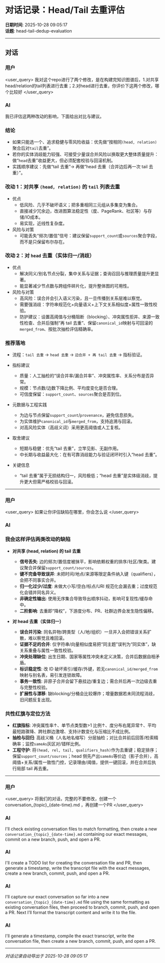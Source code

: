 # 对话记录：Head/Tail 去重评估

**日期时间**: 2025-10-28 09:05:17  
**话题**: head-tail-dedup-evaluation

---

## 对话

### 用户
<user_query>
我对这个repo进行了两个修改，是在构建完知识图谱后，1.对共享head/relation的tail列表进行去重；2.对head进行去重，你评价下这两个修改，哪个比较好
</user_query>

### AI
我已评估这两种改动的影响，下面给出对比与建议。

### 结论
- 如果只能选一个、追求稳健与零风险收益：优先做“按相同`(head, relation)`聚合后对`tail`去重”。
- 若你的实体消歧能力较强、可接受少量误合并风险以换取更大整体质量提升：做“`head`去重”收益更大，但必须配套校验与回滚机制。
- 实践顺序建议：先做“tail 去重”→ 再做“head 去重（合并边后再一次 tail 去重）”。

### 改动 1：对共享 `(head, relation)` 的 `tail` 列表去重
- 优点
  - 低风险、几乎不破坏语义；把多重相同三元组从多集变为集合。
  - 直接减少冗余边，改进图算法稳定性（度、PageRank、社区等）与存储/IO成本。
  - 易实现，近线性复杂度。
- 风险与对策
  - 可能丢失“频次/置信”信号：建议保留`support_count`或`sources`聚合字段，而不是只保留布尔存在。

### 改动 2：对 `head` 去重（实体归一/消歧）
- 优点
  - 解决同义/别名节点分裂，集中关系与证据；查询召回与推理质量提升更显著。
  - 能显著减少节点数与跨组件碎片化，提升整体图的可用性。
- 风险与对策
  - 高风险：误合并会引入语义污染，且一旦传播到关系层难以察觉。
  - 需要强消歧：字符串规范化+向量语义+上下文关系相似度+属性一致性校验。
  - 防护建议：设置高阈值与分桶阻断（blocking）、冲突属性拒并、来源一致性检查、合并后强制“再 tail 去重”、保留`canonical_id`映射与可回滚的`merged_from`、按批次抽检评估精确率。

### 推荐落地
- 流程：`tail 去重` → `head 去重` → `边合并 + 再 tail 去重` → 指标验证。
- 指标建议
  - 质量：人工抽检的“误合并率/漏合并率”、冲突属性率、关系分布是否异常。
  - 规模：节点数/边数下降比例、平均度变化是否合理。
  - 可信度保留：`support_count`、`sources`聚合是否到位。

- 元数据与工程实践
  - 为边与节点保留`support_count`/`provenance`，避免信息损失。
  - 为实体维护`canonical_id`与`merged_from`，支持追溯与回滚。
  - 对高风险实体（高歧义词）采用更高阈值或人工复核。

- 取舍建议
  - 短期与稳健：优先“tail 去重”，立竿见影、无副作用。
  - 中长期与收益最大化：在有可靠消歧能力与验证闭环时引入“head 去重”。

- 关键信息
  - “tail 去重”属于无损结构归一，风险极低；“head 去重”是实体级消歧，提升更大但需严格校验与回滚。

---

### 用户
<user_query>
如果让你评估缺陷在哪里，你会怎么说
</user_query>

### AI
### 我会这样评估两类改动的缺陷

- **对共享 (head, relation) 的 tail 去重**
  - **信号丢失**: 边的频次/置信度被抹平，影响依赖权重的排序/社区/聚类。建议聚合并保留`support_count/sources`。
  - **键不完备导致误并**: 未把时间/地点/来源等限定条件纳入键（qualifiers），会把不同事实合并。
  - **归一化过少/过度**: 未做大小写/空白/标点/URI 规范化会漏去重；过度规范化会错并同名异义。
  - **非确定性输出**: 使用无序集合导致导出顺序抖动，影响可复现性/缓存命中。
  - **二阶影响**: 去重即“降权”，下游度分布、PR、社群边界会发生隐性偏移。

- **对 head 去重（实体归一）**
  - **误合并污染**: 同名异物/跨类型（人/地/组织）一旦并入会把错误关系扩散，难以察觉且难回滚。
  - **证据不足的合并**: 仅字符串/向量相似度易把“同主题”误判为“同实体”，缺关系重叠与属性一致性校验。
  - **冲突处理缺位**: 出生日期、国家等属性冲突未定义决策，合并后数据自相矛盾。
  - **标识稳定性**: 改 ID 破坏索引/缓存/外键，若无`canonical_id/merged_from`映射与别名表，易引发连锁故障。
  - **事务一致性**: 非原子合并会留下悬挂边/重复边；需合并后再一次边级去重与完整性校验。
  - **扩展性与漂移**: 缺blocking/分桶会比较爆炸；增量数据若未同流程消歧，旧问题反复出现。

### 共性红旗与定位方法
- **红旗指标**: 冲突属性率↑、单节点类型数>1 比例↑、度分布右尾异常↑、平均最短路骤降、跨社群边激增、支持计数变化与压缩比不成比例。
- **抽检与回归**: 高歧义桶（人名地名缩写）分层抽检；对比合并前后回答/检索精确率；监控`sameAs`灰区对/错样比例。
- **工程守护**: 将`(head, rel, tail, qualifiers_hash)`作为去重键；稳定排序；保留`support_count/sources`；head 侧先产出`sameAs`等价边（影子合并），高阈值+关系/属性一致性门控，记录理由/阈值，提供一键回滚，并在合并后执行局部 tail 再去重。

---

### 用户
<user_query>
将我们的对话，完整的不要修改，创建一个conversation_{topic}_{date-time}.md ，再创建一个PR
</user_query>

### AI
I'll check existing conversation files to match formatting, then create a new `conversation_{topic}_{date-time}.md` containing our exact messages, commit on a new branch, push, and open a PR.

### AI
I'll create a TODO list for creating the conversation file and PR, then generate a timestamp, write the transcript file with the exact messages, create a new branch, commit, push, and open a PR.

### AI
I'll capture our exact conversation so far into a new `conversation_{topic}_{date-time}.md` file using the same formatting as existing conversation files, then proceed to branch, commit, push, and open a PR. Next I’ll format the transcript content and write it to the file.

### AI
I'll generate a timestamp, compile the exact transcript, write the conversation file, then create a new branch, commit, push, and open a PR.

---

*对话记录自动导出于 2025-10-28 09:05:17*